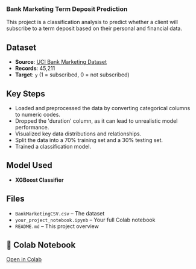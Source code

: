 ###  Bank Marketing Term Deposit Prediction

This project is a classification analysis to predict whether a client will subscribe to a term deposit based on their personal and financial data.

##  Dataset

  - **Source**: [UCI Bank Marketing Dataset](https://archive.ics.uci.edu/dataset/222/bank+marketing)
  - **Records**: 45,211
  - **Target**: `y` (1 = subscribed, 0 = not subscribed)

##  Key Steps

  - Loaded and preprocessed the data by converting categorical columns to numeric codes.
  - Dropped the 'duration' column, as it can lead to unrealistic model performance.
  - Visualized key data distributions and relationships.
  - Split the data into a 70% training set and a 30% testing set.
  - Trained a classification model.

##  Model Used

  - **XGBoost Classifier**

##  Files

  - `BankMarketingCSV.csv` – The dataset
  - `your_project_notebook.ipynb` – Your full Colab notebook
  - `README.md` – This project overview

## 🔗 Colab Notebook

 [Open in Colab](https://colab.research.google.com/drive/19rMWu8FHsHEJ8CeLYo67_Y4IWQzLfCSD?usp=sharing)

